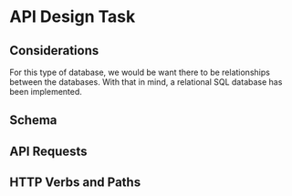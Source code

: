 # API Design Task

## Considerations

For this type of database, we would be want there to be relationships between the databases. With that in mind, a relational SQL database has been implemented. 

## Schema 


## API Requests 


## HTTP Verbs and Paths


